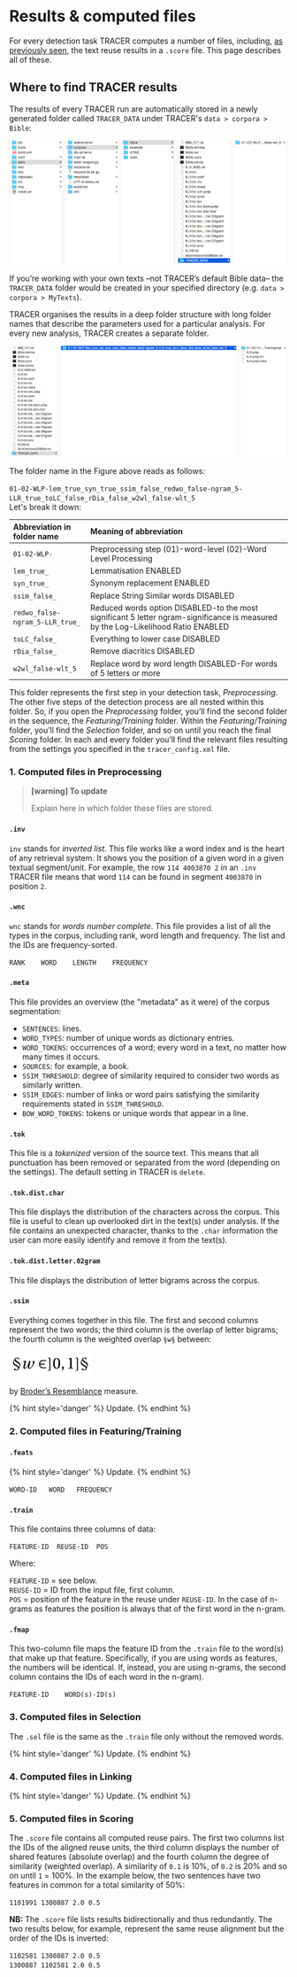 # Results & computed files

For every detection task TRACER computes a number of files, including, [as previously seen](configuration/step-5.-scoring.md), the text reuse results in a `.score` file. This page describes all of these.

## Where to find TRACER results

The results of every TRACER run are automatically stored in a newly generated folder called `TRACER_DATA` under TRACER's `data > corpora > Bible`:

![The folder path and location of the text reuse results produced by TRACER.](../.gitbook/assets/tracer_data.png)

If you’re working with your own texts –not TRACER’s default Bible data– the `TRACER_DATA` folder would be created in your specified directory \(e.g. `data > corpora > MyTexts`\).

TRACER organises the results in a deep folder structure with long folder names that describe the parameters used for a particular analysis. For every new analysis, TRACER creates a separate folder.

![The folder structure within TRACER\_DATA. Long folder names are used to reflect the property settings in the TRACER tracer\_config.xml file. This system allows users to better locate their results, especially when running TRACER multiple times with modified parameters.](../.gitbook/assets/tracer_data_sub.png)

The folder name in the Figure above reads as follows:

`01-02-WLP-lem_true_syn_true_ssim_false_redwo_false-ngram_5-LLR_true_toLC_false_rDia_false_w2wl_false-wlt_5`  
Let's break it down:

| Abbreviation in folder name | Meaning of abbreviation |
| :--- | :--- |
| `01-02-WLP-` | Preprocessing step \(01\)-word-level \(02\)-Word Level Processing |
| `lem_true_` | Lemmatisation ENABLED |
| `syn_true_` | Synonym replacement ENABLED |
| `ssim_false_` | Replace String Similar words DISABLED |
| `redwo_false-ngram_5-LLR_true_` | Reduced words option DISABLED-to the most significant 5 letter ngram-significance is measured by the Log-Likelihood Ratio ENABLED |
| `toLC_false_` | Everything to lower case DISABLED |
| `rDia_false_` | Remove diacritics DISABLED |
| `w2wl_false-wlt_5` | Replace word by word length DISABLED-For words of 5 letters or more |

This folder represents the first step in your detection task, _Preprocessing_. The other five steps of the detection process are all nested within this folder. So, if you open the _Preprocessing_ folder, you’ll find the second folder in the sequence, the _Featuring/Training_ folder. Within the _Featuring/Training_ folder, you’ll find the _Selection_ folder, and so on until you reach the final _Scoring_ folder. In each and every folder you’ll find the relevant files resulting from the settings you specified in the `tracer_config.xml` file.

### 1. Computed files in Preprocessing

> **\[warning\] To update**
>
> Explain here in which folder these files are stored.

#### `.inv`

`inv` stands for _inverted list_. This file works like a word index and is the heart of any retrieval system. It shows you the position of a given word in a given textual segment/unit. For example, the row `114 4003870 2` in an `.inv` TRACER file means that word `114` can be found in segment `4003870` in position `2`.

#### `.wnc`

`wnc` stands for _words number complete_. This file provides a list of all the types in the corpus, including rank, word length and frequency. The list and the IDs are frequency-sorted.

`RANK    WORD    LENGTH    FREQUENCY`

#### `.meta`

This file provides an overview \(the "metadata" as it were\) of the corpus segmentation:

* `SENTENCES`: lines.
* `WORD_TYPES`: number of unique words as dictionary entries.
* `WORD_TOKENS`: occurrences of a word; every word in a text, no matter how many times it occurs.
* `SOURCES`: for example, a book.
* `SSIM_THRESHOLD`: degree of similarity required to consider two words as similarly written.
* `SSIM_EDGES`: number of links or word pairs satisfying the similarity requirements stated in `SSIM_THRESHOLD`.
* `BOW_WORD_TOKENS`: tokens or unique words that appear in a line.


#### `.tok`

This file is a _tokenized_ version of the source text. This means that all punctuation has been removed or separated from the word \(depending on the settings\). The default setting in TRACER is `delete`.

#### `.tok.dist.char`

This file displays the distribution of the characters across the corpus. This file is useful to clean up overlooked dirt in the text\(s\) under analysis. If the file contains an unexpected character, thanks to the `.char` information the user can more easily identify and remove it from the text\(s\).

#### `.tok.dist.letter.02gram`

This file displays the distribution of letter bigrams across the corpus.

#### `.ssim`

Everything comes together in this file. The first and second columns represent the two words; the third column is the overlap of letter bigrams; the fourth column is the weighted overlap `§w§` between:

![](../.gitbook/assets/ssim.png)

by [Broder’s Resemblance](http://www.cs.princeton.edu/courses/archive/spr05/cos598E/bib/broder97resemblance.pdf) measure.

{% hint style='danger' %}
  Update.
{% endhint %}


### 2. Computed files in Featuring/Training

#### `.feats`

{% hint style='danger' %}
  Update.
{% endhint %}

`WORD-ID   WORD   FREQUENCY`


#### `.train`

This file contains three columns of data:

`FEATURE-ID  REUSE-ID  POS`

Where:

`FEATURE-ID` = see below.<br />
`REUSE-ID` = ID from the input file, first column.<br />
`POS` = position of the feature in the reuse under `REUSE-ID`. In the case of n-grams as features the position is always that of the first word in the n-gram.

#### `.fmap`

This two-column file maps the feature ID from the `.train` file to the word(s) that make up that feature. Specifically, if you are using words as features, the numbers will be identical. If, instead, you are using n-grams, the second column contains the IDs of each word in the n-gram).

`FEATURE-ID    WORD(s)-ID(s)`



### 3. Computed files in Selection
The `.sel` file is the same as the `.train` file only without the removed words.

{% hint style='danger' %}
  Update.
{% endhint %}

### 4. Computed files in Linking

{% hint style='danger' %}
  Update.
{% endhint %}

### 5. Computed files in Scoring

The `.score` file contains all computed reuse pairs. The first two columns list the IDs of the aligned reuse units, the third column displays the number of shared features \(absolute overlap\) and the fourth column the degree of similarity \(weighted overlap\). A similarity of `0.1` is 10%, of `0.2` is 20% and so on until `1` = 100%. In the example below, the two sentences have two features in common for a total similarity of 50%:

`1101991 1300887 2.0 0.5`

**NB:** The `.score` file lists results bidirectionally and thus redundantly. The two results below, for example, represent the same reuse alignment but the order of the IDs is inverted:

`1102581 1300887 2.0 0.5`  
`1300887 1102581 2.0 0.5`